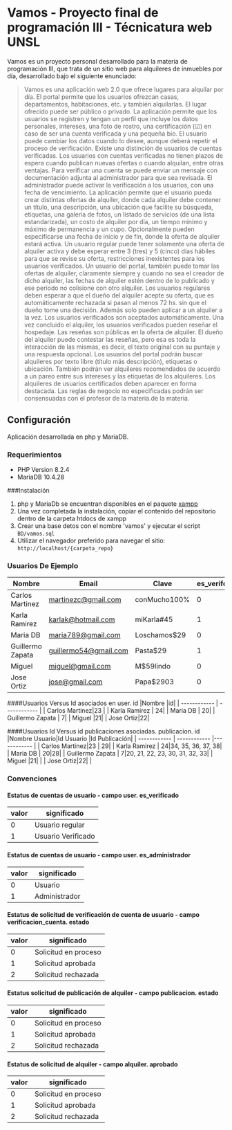 # Vamos - Proyecto final de programación III - Técnicatura web UNSL

Vamos es un proyecto personal desarrollado para la materia de programación III, que trata de un sitio web para alquileres de inmuebles por día, desarrollado bajo el siguiente enunciado:

> Vamos es una aplicación web 2.0 que ofrece lugares para alquilar por día. El
portal permite que los usuarios ofrezcan casas, departamentos, habitaciones, etc.
y también alquilarlas. El lugar ofrecido puede ser público o privado.
La aplicación permite que los usuarios se registren y tengan un perfil que incluye
los datos personales, intereses, una foto de rostro, una certificación (☑) en caso de
ser una cuenta verificada y una pequeña bio. El usuario puede cambiar los datos
cuando lo desee, aunque deberá repetir el proceso de verificación.
Existe una distinción de usuarios de cuentas verificadas. Los usuarios con
cuentas verificadas no tienen plazos de espera cuando publican nuevas ofertas o
cuando alquilan, entre otras ventajas. Para verificar una cuenta se puede enviar un
mensaje con documentación adjunta al administrador para que sea revisada. El
administrador puede activar la verificación a los usuarios, con una fecha de
vencimiento.
La aplicación permite que el usuario pueda crear distintas ofertas de alquiler,
donde cada alquiler debe contener un título, una descripción, una ubicación que
facilite su búsqueda, etiquetas, una galería de fotos, un listado de servicios (de una
lista estandarizada), un costo de alquiler por día, un tiempo mínimo y máximo de
permanencia y un cupo. Opcionalmente pueden especificarse una fecha de inicio y
de fin, donde la oferta de alquiler estará activa. Un usuario regular puede tener
solamente una oferta de alquiler activa y debe esperar entre 3 (tres) y 5 (cinco)
días hábiles para que se revise su oferta, restricciones inexistentes para los
usuarios verificados.
Un usuario del portal, también puede tomar las ofertas de alquiler, claramente
siempre y cuando no sea el creador de dicho alquiler, las fechas de alquiler estén
dentro de lo publicado y ese periodo no colisione con otro alquiler. Los usuarios
regulares deben esperar a que el dueño del alquiler acepte su oferta, que es
automáticamente rechazada si pasan al menos 72 hs. sin que el dueño tome una
decisión. Además solo pueden aplicar a un alquiler a la vez. Los usuarios
verificados son aceptados automáticamente.
Una vez concluido el alquiler, los usuarios verificados pueden reseñar el
hospedaje. Las reseñas son públicas en la oferta de alquiler. El dueño del alquiler
puede contestar las reseñas, pero esa es toda la interacción de las mismas, es
decir, el texto original con su puntaje y una respuesta opcional.
Los usuarios del portal podrán buscar alquileres por texto libre (título más
descripción), etiquetas o ubicación. También podrán ver alquileres recomendados
de acuerdo a un pareo entre sus intereses y las etiquetas de los alquileres. Los
alquileres de usuarios certificados deben aparecer en forma destacada.
Las reglas de negocio no especificadas podrán ser consensuadas con el profesor
de la materia.de la materia.

## Configuración

Aplicación desarrollada en php y MariaDB.

### Requerimientos
- PHP Version 8.2.4
- MariaDB 10.4.28

###Instalación

1.  php y MariaDb se encuentran disponibles en el paquete [xampp](https://sourceforge.net/projects/xampp/files/XAMPP%20Windows/8.2.4/xampp-windows-x64-8.2.4-0-VS16-installer.exe "xampp") 
2. Una vez completada la instalación, copiar el contenido del repositorio dentro de la carpeta htdocs de xampp
3. Crear una base detos con el nombre 'vamos' y ejecutar el script `BD/vamos.sql`
4. Utilizar el navegador preferido para navegar el sitio:  `http://localhost/{carpeta_repo}`



### Usuarios De Ejemplo
|Nombre |Email|  Clave |es_verifcado|es_administrador|
| ------------ | ------------ | ------------ | ------------ | ------------ |
|   Carlos Martinez|  martinezc@gmail.com |   conMucho100%|   0|    0|
|  Karla Ramirez |  karlak@hotmail.com |   miKarla#45|  1 |   0|
|  Maria DB |  maria789@gmail.com |   Loschamos$29|  0 |   0|
|  Guillermo Zapata |   guillermo54@gmail.com|  Pasta$29 |  1 |   0|
|  Miguel |   miguel@gmail.com|  M$59lindo |  0 |   1|
|   Jose Ortiz|  jose@gmail.com |   Papa$2903|  0|   0|

####Usuarios Versus Id asociados en user. id
|Nombre |id|
| ------------ | ------------ |
|   Carlos Martinez|23 |
|  Karla Ramirez | 24|
|  Maria DB | 20|
|  Guillermo Zapata | 7|
|  Miguel |21|
|   Jose Ortiz|22|

####Usuarios  Id Versus id publicaciones asociadas.   publicacion. id
|Nombre Usuario|Id Usuario |Id Publicación|
| ------------ | ------------ |------------ |
|   Carlos Martinez|23 | 29|
|  Karla Ramirez | 24|34, 35, 36, 37, 38|
|  Maria DB | 20|28|
|  Guillermo Zapata | 7|20, 21,  22,  23, 30, 31, 32, 33|
|  Miguel |21| |
|  Jose Ortiz|22| |



### Convenciones
#### Estatus de cuentas de usuario - campo user. es_verificado
|  valor |  significado  |
| ------------ | ------------ |
| 0  | Usuario regular   |
| 1  |Usuario Verificado   |

#### Estatus de cuentas de usuario - campo user. es_administrador
|  valor |  significado  |
| ------------ | ------------ |
| 0  | Usuario    |
| 1  |Administrador |

#### Estatus de  solicitud de verificación de cuenta de usuario - campo verificacion_cuenta. estado
|  valor |  significado  |
| ------------ | ------------ |
| 0  | Solicitud en proceso    |
| 1  |Solicitud aprobada |
| 2  |Solicitud rechazada |

#### Estatus solicitud de publicación de alquiler - campo publicacion. estado
|  valor |  significado  |
| ------------ | ------------ |
| 0  | Solicitud en proceso    |
| 1  |Solicitud aprobada |
| 2  |Solicitud rechazada |

#### Estatus de solicitud de alquiler - campo alquiler. aprobado
|  valor |  significado  |
| ------------ | ------------ |
| 0  | Solicitud en proceso    |
| 1  |Solicitud aprobada |
| 2  |Solicitud rechazada |


